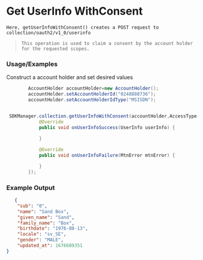 
# Get UserInfo WithConsent

`Here, getUserInfoWithConsent() creates a POST request to collection/oauth2/v1_0/userinfo`

> `This operation is used to claim a consent by the account holder for the requested scopes.`


### Usage/Examples

Construct a account holder and set desired values

```java
        AccountHolder accountHolder=new AccountHolder();
        accountHolder.setAccountHolderId("0248888736");
        accountHolder.setAccountHolderIdType("MSISDN");

```

```java

 SDKManager.collection.getUserInfoWithConsent(accountHolder,AccessType.offline, "profile", new UserConsentInterface() {
            @Override
            public void onUserInfoSuccess(UserInfo userInfo) {
            
            }

            @Override
            public void onUserInfoFailure(MtnError mtnError) {

            }
        });
```


### Example Output

```json
   {
	"sub": "0",
	"name": "Sand Box",
	"given_name": "Sand",
	"family_name": "Box",
	"birthdate": "1976-08-13",
	"locale": "sv_SE",
	"gender": "MALE",
	"updated_at": 1676609351
}

```


